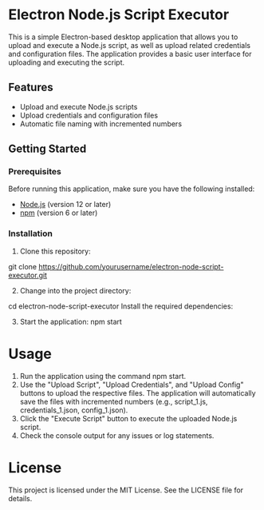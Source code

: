 # Electron Node.js Script Executor

This is a simple Electron-based desktop application that allows you to upload and execute a Node.js script, as well as upload related credentials and configuration files. The application provides a basic user interface for uploading and executing the script.

## Features

- Upload and execute Node.js scripts
- Upload credentials and configuration files
- Automatic file naming with incremented numbers

## Getting Started

### Prerequisites

Before running this application, make sure you have the following installed:

- [Node.js](https://nodejs.org/) (version 12 or later)
- [npm](https://www.npmjs.com/) (version 6 or later)

### Installation

1. Clone this repository:

git clone https://github.com/yourusername/electron-node-script-executor.git

2. Change into the project directory:

cd electron-node-script-executor
Install the required dependencies:

3. Start the application:
   npm start

# Usage

1. Run the application using the command npm start.
2. Use the "Upload Script", "Upload Credentials", and "Upload Config" buttons to upload the respective files. The application will automatically save the files with incremented numbers (e.g., script_1.js, credentials_1.json, config_1.json).
3. Click the "Execute Script" button to execute the uploaded Node.js script.
4. Check the console output for any issues or log statements.

# License

This project is licensed under the MIT License. See the LICENSE file for details.

